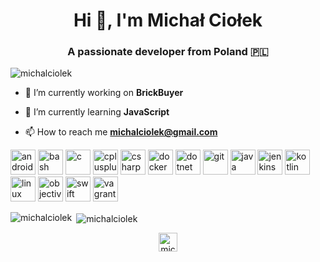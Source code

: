 <h1 align="center">Hi 👋, I'm Michał Ciołek</h1>
<h3 align="center">A passionate developer from Poland 🇵🇱</h3>

<p align="left"> <img src="https://komarev.com/ghpvc/?username=michalciolek" alt="michalciolek" /> </p>

- 🔭 I’m currently working on **BrickBuyer**

- 🌱 I’m currently learning **JavaScript**

- 📫 How to reach me **michalciolek@gmail.com**

<p align="left"><img src="https://devicons.github.io/devicon/devicon.git/icons/android/android-original-wordmark.svg" alt="android" width="40" height="40"/> <img src="https://www.vectorlogo.zone/logos/gnu_bash/gnu_bash-icon.svg" alt="bash" width="40" height="40"/> <img src="https://devicons.github.io/devicon/devicon.git/icons/c/c-original.svg" alt="c" width="40" height="40"/> <img src="https://devicons.github.io/devicon/devicon.git/icons/cplusplus/cplusplus-original.svg" alt="cplusplus" width="40" height="40"/> <img src="https://devicons.github.io/devicon/devicon.git/icons/csharp/csharp-original.svg" alt="csharp" width="40" height="40"/> <img src="https://devicons.github.io/devicon/devicon.git/icons/docker/docker-original-wordmark.svg" alt="docker" width="40" height="40"/> <img src="https://devicons.github.io/devicon/devicon.git/icons/dot-net/dot-net-original-wordmark.svg" alt="dotnet" width="40" height="40"/> <img src="https://www.vectorlogo.zone/logos/git-scm/git-scm-icon.svg" alt="git" width="40" height="40"/> <img src="https://devicons.github.io/devicon/devicon.git/icons/java/java-original-wordmark.svg" alt="java" width="40" height="40"/> <img src="https://www.vectorlogo.zone/logos/jenkins/jenkins-icon.svg" alt="jenkins" width="40" height="40"/> <img src="https://www.vectorlogo.zone/logos/kotlinlang/kotlinlang-icon.svg" alt="kotlin" width="40" height="40"/> <img src="https://devicons.github.io/devicon/devicon.git/icons/linux/linux-original.svg" alt="linux" width="40" height="40"/> <img src="https://www.vectorlogo.zone/logos/apple_objectivec/apple_objectivec-icon.svg" alt="objectivec" width="40" height="40"/> <img src="https://devicons.github.io/devicon/devicon.git/icons/swift/swift-original-wordmark.svg" alt="swift" width="40" height="40"/> <img src="https://www.vectorlogo.zone/logos/vagrantup/vagrantup-icon.svg" alt="vagrant" width="40" height="40"/></p><p><img align="left" src="https://github-readme-stats.vercel.app/api/top-langs/?username=michalciolek&layout=compact&hide=html" alt="michalciolek" /></p>

<p>&nbsp;<img align="center" src="https://github-readme-stats.vercel.app/api?username=michalciolek&show_icons=true" alt="michalciolek" /></p>

<p align="center">
<a href="https://linkedin.com/in/michał-ciołek-9ba1b4b5" target="blank"><img align="center" src="https://cdn.jsdelivr.net/npm/simple-icons@3.0.1/icons/linkedin.svg" alt="michał-ciołek-9ba1b4b5" height="30" width="30" /></a>
</p>
